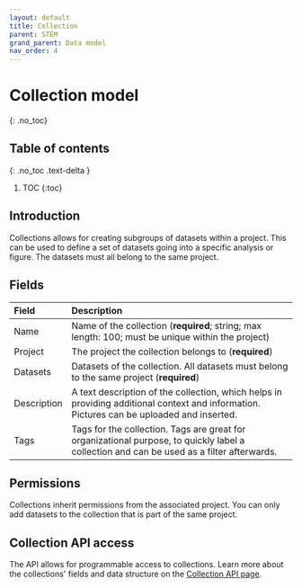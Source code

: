 ```yaml
---
layout: default
title: Collection
parent: STEM
grand_parent: Data model
nav_order: 4
---
```


# Collection model
{: .no_toc}

## Table of contents
{: .no_toc .text-delta }

1. TOC
{:toc}

## Introduction
Collections allows for creating subgroups of datasets within a project. This can be used to define a set of datasets going into a specific analysis or figure. The datasets must all belong to the same project.

## Fields

| Field       | Description  |
|:------------|:-------------|
| Name        | Name of the collection (**required**; string; max length: 100; must be unique within the project) |
| Project     | The project the collection belongs to (**required**) |
| Datasets    | Datasets of the collection. All datasets must belong to the same project (**required**) |
| Description | A text description of the collection, which helps in providing additional context and information. Pictures can be uploaded and inserted. |
| Tags        | Tags for the collection. Tags are great for organizational purpose, to quickly label a collection and can be used as a filter afterwards. |

## Permissions
Collections inherit permissions from the associated project. You can only add datasets to the collection that is part of the same project.

## Collection API access
The API allows for programmable access to collections. Learn more about the collections' fields and data structure on the [Collection API page]({{"api/stem/collection/"|absolute_url}}). 

